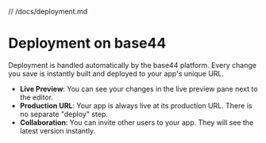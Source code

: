 // /docs/deployment.md
# Deployment on base44

Deployment is handled automatically by the base44 platform. Every change you save is instantly built and deployed to your app's unique URL.

- **Live Preview**: You can see your changes in the live preview pane next to the editor.
- **Production URL**: Your app is always live at its production URL. There is no separate "deploy" step.
- **Collaboration**: You can invite other users to your app. They will see the latest version instantly.

